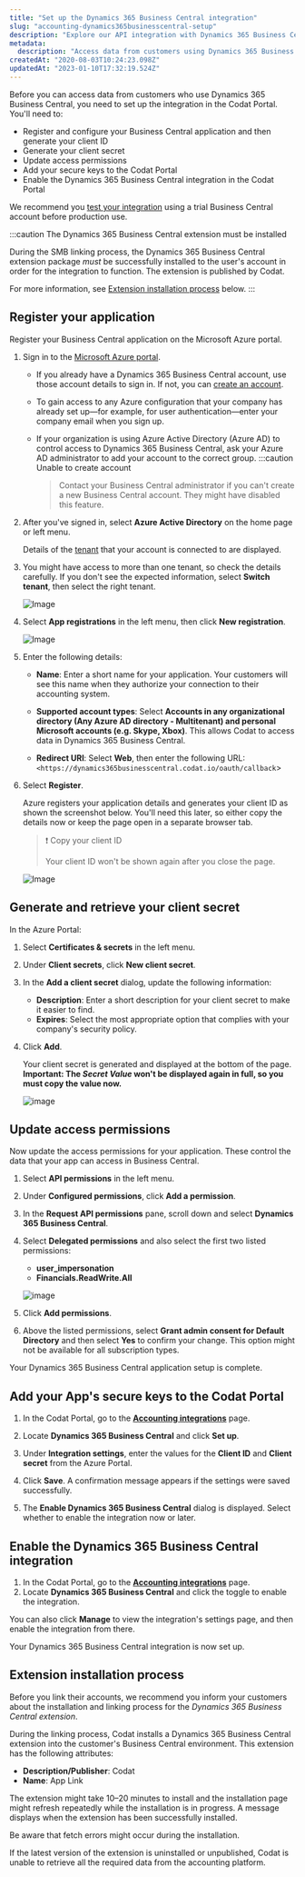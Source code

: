 ```yaml
---
title: "Set up the Dynamics 365 Business Central integration"
slug: "accounting-dynamics365businesscentral-setup"
description: "Explore our API integration with Dynamics 365 Business Central."
metadata:
  description: "Access data from customers using Dynamics 365 Business Central for their accounting."
createdAt: "2020-08-03T10:24:23.098Z"
updatedAt: "2023-01-10T17:32:19.524Z"
---
```


Before you can access data from customers who use Dynamics 365 Business Central, you need to set up the integration in the Codat Portal. You'll need to:

- Register and configure your Business Central application and then generate your client ID
- Generate your client secret
- Update access permissions
- Add your secure keys to the Codat Portal
- Enable the Dynamics 365 Business Central integration in the Codat Portal

We recommend you [test your integration](https://docs.codat.io/docs/test-your-dynamics-365-business-central-integration) using a trial Business Central account before production use.

:::caution The Dynamics 365 Business Central extension must be installed

During the SMB linking process, the Dynamics 365 Business Central extension package _must_ be successfully installed to the user's account in order for the integration to function. The extension is published by Codat.

For more information, see [Extension installation process](https://docs.codat.io/docs/accounting-dynamics365businesscentral-setup#extension-installation-process) below.
:::

## Register your application

Register your Business Central application on the Microsoft Azure portal.

1. Sign in to the <a className="external" href="https://portal.azure.com" target="_blank">Microsoft Azure portal</a>.

   - If you already have a Dynamics 365 Business Central account, use those account details to sign in. If not, you can <a className="external" href="https://signup.microsoft.com/signup?sku=6a4a1628-9b9a-424d-bed5-4118f0ede3fd&ru=https%3A%2F%2Fbusinesscentral.dynamics.com" target="_blank">create an account</a>.

   - To gain access to any Azure configuration that your company has already set up—for example, for user authentication—enter your company email when you sign up.

   - If your organization is using Azure Active Directory (Azure AD) to control access to Dynamics 365 Business Central, ask your Azure AD administrator to add your account to the correct group.
     :::caution Unable to create account
     > Contact your Business Central administrator if you can't create a new Business Central account. They might have disabled this feature.

2. After you've signed in, select **Azure Active Directory** on the home page or left menu.

   Details of the <a className="external" href="https://docs.microsoft.com/en-us/office365/enterprise/subscriptions-licenses-accounts-and-tenants-for-microsoft-cloud-offerings#tenants" target="_blank">tenant</a> that your account is connected to are displayed.

3. You might have access to more than one tenant, so check the details carefully. If you don't see the expected information, select **Switch tenant**, then select the right tenant.

   ![Image](https://files.readme.io/da8746b-d365-Switch_tenants.png)

4. Select **App registrations** in the left menu, then click **New registration**.

   ![Image](https://files.readme.io/7484936-d365-App_registrations.png)

5. Enter the following details:

   - **Name**: Enter a short name for your application. Your customers will see this name when they authorize your connection to their accounting system.

   - **Supported account types**: Select **Accounts in any organizational directory (Any Azure AD directory - Multitenant) and personal Microsoft accounts (e.g. Skype, Xbox)**. This allows Codat to access data in Dynamics 365 Business Central.

   - **Redirect URI**: Select **Web**, then enter the following URL: `<https://dynamics365businesscentral.codat.io/oauth/callback`>

6. Select **Register**.

   Azure registers your application details and generates your client ID as shown the screenshot below. You'll need this later, so either copy the details now or keep the page open in a separate browser tab.

   > ❗ Copy your client ID
   >
   > Your client ID won't be shown again after you close the page.

   ![Image](https://files.readme.io/93e97bf-d365-Application_id.png)

## Generate and retrieve your client secret

In the Azure Portal:

1. Select **Certificates & secrets** in the left menu.

2. Under **Client secrets**, click **New client secret**.

3. In the **Add a client secret** dialog, update the following information:

   - **Description**: Enter a short description for your client secret to make it easier to find.
   - **Expires**: Select the most appropriate option that complies with your company's security policy.

4. Click **Add**.

   Your client secret is generated and displayed at the bottom of the page. **Important: The _Secret Value_ won't be displayed again in full, so you must copy the value now.**

   ![image](https://files.readme.io/a5f66c9-D365.png)

## Update access permissions

Now update the access permissions for your application. These control the data that your app can access in Business Central.

1. Select **API permissions** in the left menu.

2. Under **Configured permissions**, click **Add a permission**.

3. In the **Request API permissions** pane, scroll down and select **Dynamics 365 Business Central**.

4. Select **Delegated permissions** and also select the first two listed permissions:

   - **user_impersonation**
   - **Financials.ReadWrite.All**

   ![image](https://files.readme.io/7cdb0c4-d365-delegated_permissions.png)

5. Click **Add permissions**.

6. Above the listed permissions, select **Grant admin consent for Default Directory** and then select **Yes** to confirm your change. This option might not be available for all subscription types.

Your Dynamics 365 Business Central application setup is complete.

## Add your App's secure keys to the Codat Portal

1. In the Codat Portal, go to the <a className="external" href="https://app.codat.io/settings/integrations/accounting" target="_blank">**Accounting integrations**</a> page.

2. Locate **Dynamics 365 Business Central** and click **Set up**.

3. Under **Integration settings**, enter the values for the **Client ID** and **Client secret** from the Azure Portal.

4. Click **Save**. A confirmation message appears if the settings were saved successfully.

5. The **Enable Dynamics 365 Business Central** dialog is displayed. Select whether to enable the integration now or later.

## Enable the Dynamics 365 Business Central integration

1. In the Codat Portal, go to the <a className="external" href="https://app.codat.io/settings/integrations/accounting" target="blank">**Accounting integrations**</a> page.
2. Locate **Dynamics 365 Business Central** and click the toggle to enable the integration.

You can also click **Manage** to view the integration's settings page, and then enable the integration from there.

Your Dynamics 365 Business Central integration is now set up.

## Extension installation process

Before you link their accounts, we recommend you inform your customers about the installation and linking process for the _Dynamics 365 Business Central extension_.

During the linking process, Codat installs a Dynamics 365 Business Central extension into the customer's Business Central environment. This extension has the following attributes:

- **Description/Publisher**: Codat
- **Name**: App Link

The extension might take 10–20 minutes to install and the installation page might refresh repeatedly while the installation is in progress. A message displays when the extension has been successfully installed.

Be aware that fetch errors might occur during the installation.

If the latest version of the extension is uninstalled or unpublished, Codat is unable to retrieve all the required data from the accounting platform.
